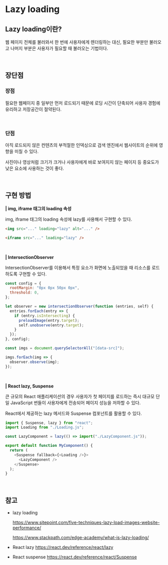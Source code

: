 # Lazy loading

## Lazy loading이란?

웹 페이지 전체를 불러와서 한 번에 사용자에게 렌더링하는 대신, 필요한 부분만 불러오고 나머지 부분은 사용자가 필요할 때 불러오는 기법이다.

<br>

## 장단점

### 장점

필요한 웹페이지 중 일부만 먼저 로드되기 때문에 로딩 시간이 단축되어 사용자 경험에 유리하고 저장공간이 절약된다.

<br>

### 단점

아직 로드되지 않은 컨텐츠의 부적절한 인덱싱으로 검색 엔진에서 웹사이트의 순위에 영향을 미칠 수 있다.

사진이나 영상처럼 크기가 크거나 사용자에게 바로 보여지지 않는 페이지 등 중요도가 낮은 요소에 사용하는 것이 좋다.

<br>

## 구현 방법

**| img, iframe 태그의 loading 속성**

img, iframe 태그의 loading 속성에 lazy를 사용해서 구현할 수 있다.

```html
<img src="..." loading="lazy" alt="..." />

<iframe src="..." loading="lazy" />
```

<br>

**| IntersectionObserver**

IntersectionObserver를 이용해서 특정 요소가 화면에 노출되었을 때 리소스를 로드하도록 구현할 수 있다.

```javaScript
const config = {
  rootMargin: "0px 0px 50px 0px",
  threshold: 0,
};

let observer = new intersectionObserver(function (entries, self) {
  entries.forEach(entry => {
    if (entry.isIntersecting) {
      preloadImage(entry.target);
      self.unobserve(entry.target);
    }
  });
}, config);

const imgs = document.querySelectorAll("[data-src]");

imgs.forEach(img => {
  observer.observe(img);
});
```

<br>

**| React lazy, Suspense**

큰 규모의 React 애플리케이션의 경우 사용자가 첫 페이지를 로드하는 즉시 대규모 단일 JavaScript 번들이 사용자에게 전송되어 페이지 성능을 저하할 수 있다.

React에서 제공하는 lazy 메서드와 Suspense 컴포넌트를 활용할 수 있다.

```javascript
import { Suspense, lazy } from "react";
import Loading from "./Loading.js";

const LazyComponent = lazy(() => import("./LazyComponent.js"));

export default function MyComponent() {
  return (
    <Suspense fallback={<Loading />}>
      <LazyComponent />
    </Suspense>
  );
}
```

<br>

## 참고

- lazy loading

  https://www.sitepoint.com/five-techniques-lazy-load-images-website-performance/

  https://www.stackpath.com/edge-academy/what-is-lazy-loading/

- React lazy https://react.dev/reference/react/lazy

- React suspense https://react.dev/reference/react/Suspense
